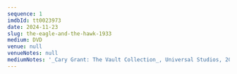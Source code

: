 ```yaml
---
sequence: 1
imdbId: tt0023973
date: 2024-11-23
slug: the-eagle-and-the-hawk-1933
medium: DVD
venue: null
venueNotes: null
mediumNotes: '_Cary Grant: The Vault Collection_, Universal Studios, 2016'
---
```


